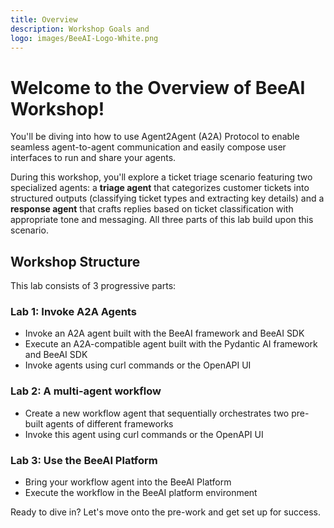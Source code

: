 ```yaml
---
title: Overview
description: Workshop Goals and 
logo: images/BeeAI-Logo-White.png
---
```


# Welcome to the Overview of BeeAI Workshop!

You'll be diving into how to use Agent2Agent (A2A) Protocol to enable seamless agent-to-agent communication and easily compose user interfaces to run and share your agents.

During this workshop, you'll explore a ticket triage scenario featuring two specialized agents: a **triage agent** that categorizes customer tickets into structured outputs (classifying ticket types and extracting key details) and a **response agent** that crafts replies based on ticket classification with appropriate tone and messaging. All three parts of this lab build upon this scenario.

## Workshop Structure

This lab consists of 3 progressive parts:

### Lab 1: Invoke A2A Agents

* Invoke an A2A agent built with the BeeAI framework and BeeAI SDK
* Execute an A2A-compatible agent built with the Pydantic AI framework and BeeAI SDK  
* Invoke agents using curl commands or the OpenAPI UI

### Lab 2: A multi-agent workflow

* Create a new workflow agent that sequentially orchestrates two pre-built agents of different frameworks
* Invoke this agent using curl commands or the OpenAPI UI

### Lab 3: Use the BeeAI Platform

* Bring your workflow agent into the BeeAI Platform
* Execute the workflow in the BeeAI platform environment

Ready to dive in? Let's move onto the pre-work and get set up for success.